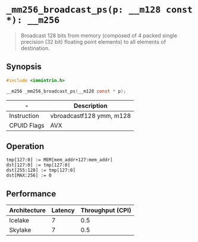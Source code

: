 `_mm256_broadcast_ps(p: __m128 const *): __m256`
================================================

> Broadcast 128 bits from memory (composed of 4 packed single precision (32 bit) floating point elements) to all elements of destination.

## Synopsis

```c
#include <immintrin.h>

__m256 _mm256_broadcast_ps(__m128 const * p);
```

| -           | Description              |
| ----------- | ------------------------ |
| Instruction | vbroadcastf128 ymm, m128 |
| CPUID Flags | AVX                      |

## Operation

```
tmp[127:0] := MEM[mem_addr+127:mem_addr]
dst[127:0] := tmp[127:0]
dst[255:128] := tmp[127:0]
dst[MAX:256] := 0
```

## Performance

| Architecture | Latency | Throughput (CPI) |
| ------------ | ------- | ---------------- |
| Icelake      | 7       | 0.5              |
| Skylake      | 7       | 0.5              |
